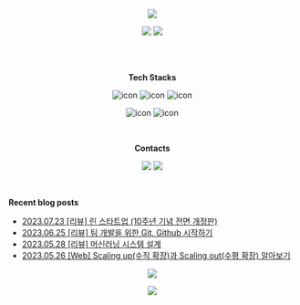<p align="center">
<img src="https://capsule-render.vercel.app/api?&type=waving&color=timeAuto&height=180&section=header&text=JS's%20Hub&fontSize=50&animation=fadeIn&fontAlignY=45" />
</p>

<p align="center">
<img src="https://github-readme-stats-git-master-woodywarhol9.vercel.app/api?username=woodywarhol9&show_icons=true&theme=dark">
<a href= "https://solved.ac/woodywarhol9"><img src="http://mazassumnida.wtf/api/generate_badge?boj=woodywarhol9"></a>

</p>

<br>
<br>

<p align="center">
<b>Tech Stacks</b>
</p>

<p align="center">
<img alt= "icon", src ="https://img.shields.io/badge/python-3776AB?style=flat&logo=python&logoColor=white">
<img alt= "icon", src ="https://img.shields.io/badge/mysql-4479A1?style=flat&logo=mysql&logoColor=white">
<img alt= "icon", src ="https://img.shields.io/badge/fastapi-009688?style=flat&logo=fastapi&logoColor=white">
</p>

<p align="center">
<img alt= "icon", src ="https://img.shields.io/badge/pytorch-EE4C2C?style=flat&logo=pytorch&logoColor=white">
<img alt= "icon", src ="https://img.shields.io/badge/pytorchlightning-792EE5?style=flat&logo=pytorchlightning&logoColor=white">
</p> 

<br>
  
<p align="center">
<b>Contacts</b>
</p>

<p align="center">
<a href= "mailto:woodywarhol9@gmail.com"><img src ="https://img.shields.io/badge/gmail-EA4335?style=flat&logo=gmail&logoColor=white"/></a>
<a href= "https://only-wanna.tistory.com/"><img src ="https://img.shields.io/badge/tistory-000000?style=flat&logo=tistory&logoColor=white"/></a>
</p>

<br>


<b>Recent blog posts</b>
- [2023.07.23 [리뷰] 린 스타트업 (10주년 기념 전면 개정판)](https://only-wanna.tistory.com/entry/%EB%A6%AC%EB%B7%B0-%EB%A6%B0-%EC%8A%A4%ED%83%80%ED%8A%B8%EC%97%8510%EC%A3%BC%EB%85%84-%EA%B8%B0%EB%85%90-%EC%A0%84%EB%A9%B4-%EA%B0%9C%EC%A0%95%ED%8C%90) <br>
- [2023.06.25 [리뷰] 팀 개발을 위한 Git, Github 시작하기](https://only-wanna.tistory.com/entry/%EB%A6%AC%EB%B7%B0-%ED%8C%80-%EA%B0%9C%EB%B0%9C%EC%9D%84-%EC%9C%84%ED%95%9C-Git-Github-%EC%8B%9C%EC%9E%91%ED%95%98%EA%B8%B0) <br>
- [2023.05.28 [리뷰] 머신러닝 시스템 설계](https://only-wanna.tistory.com/entry/%EB%A6%AC%EB%B7%B0-%EB%A8%B8%EC%8B%A0%EB%9F%AC%EB%8B%9D-%EC%8B%9C%EC%8A%A4%ED%85%9C-%EC%84%A4%EA%B3%84) <br>
- [2023.05.26 [Web] Scaling up(수직 확장)과 Scaling out(수평 확장) 알아보기](https://only-wanna.tistory.com/entry/Web-Scaling-up%EC%88%98%EC%A7%81-%ED%99%95%EC%9E%A5%EA%B3%BC-Scaling-out%EC%88%98%ED%8F%89-%ED%99%95%EC%9E%A5-%EC%95%8C%EC%95%84%EB%B3%B4%EA%B8%B0) <br>

<p align="center">
<img src="https://hits.seeyoufarm.com/api/count/incr/badge.svg?url=https%3A%2F%2Fgithub.com%2FWoodywarhol9%2Fwoodywarhol9&count_bg=%2379C83D&title_bg=%23555555&icon=&icon_color=%23E7E7E7&title=hits&edge_flat=false" />
</p>

<p align="center">
<img src="https://capsule-render.vercel.app/api?type=waving&color=timeAuto&height=100&section=footer" />
</p>
